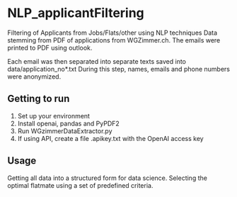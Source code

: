 # NLP_applicantFiltering
Filtering of Applicants from Jobs/Flats/other using NLP techniques
Data stemming from PDF of applications from WGZimmer.ch. 
The emails were printed to PDF using outlook.

Each email was then separated into separate texts saved into data/application_no*.txt
During this step, names, emails and phone numbers were anonymized.

## Getting to run

1. Set up your environment
2. Install openai, pandas and PyPDF2
3. Run WGzimmerDataExtractor.py
4. If using API, create a file .apikey.txt with the OpenAI access key

## Usage

Getting all data into a structured form for data science. Selecting the optimal flatmate using a set of predefined criteria.